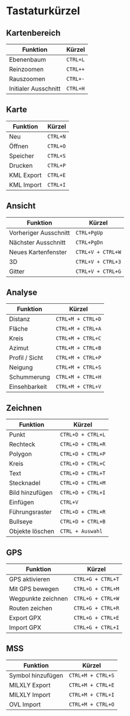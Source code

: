 # Tastaturkürzel

## Kartenbereich
| Funktion              | Kürzel            |
|-----------------------|-------------------|
| Ebenenbaum            | `CTRL+L`          |
| Reinzoomen            | `CTRL++`          |
| Rauszoomen            | `CTRL+-`          |
| Initialer Ausschnitt  |`CTRL+H`           |

## Karte
| Funktion              | Kürzel            |
|-----------------------|-------------------|
| Neu                   | `CTRL+N`          |
| Öffnen                | `CTRL+O`          |
| Speicher              | `CTRL+S`          |
| Drucken               | `CTRL+P`          |
| KML Export            | `CTRL+E`          |
| KML Import            | `CTRL+I`          |

## Ansicht
| Funktion              | Kürzel            |
|-----------------------|-------------------|
| Vorheriger Ausschnitt | `CTRL+PgUp`       |
| Nächster Ausschnitt   | `CTRL+PgDn`       |
| Neues Kartenfenster   | `CTRL+V + CTRL+W` |
| 3D                    | `CTRL+V + CTRL+3` |
| Gitter                | `CTRL+V + CTRL+G` |

## Analyse
| Funktion              | Kürzel            |
|-----------------------|-------------------|
| Distanz               | `CTRL+M + CTRL+D` |
| Fläche                | `CTRL+M + CTRL+A` |
| Kreis                 | `CTRL+M + CTRL+C` |
| Azimut                | `CTRL+M + CTRL+B` |
| Profil / Sicht        | `CTRL+M + CTRL+P` |
| Neigung               | `CTRL+M + CTRL+S` |
| Schummerung           | `CTRL+M + CTRL+H` |
| Einsehbarkeit         | `CTRL+M + CTRL+V` |

## Zeichnen
| Funktion              | Kürzel            |
|-----------------------|-------------------|
| Punkt                 | `CTRL+D + CTRL+L` |
| Rechteck              | `CTRL+D + CTRL+R` |
| Polygon               | `CTRL+D + CTRL+P` |
| Kreis                 | `CTRL+D + CTRL+C` |
| Text                  | `CTRL+D + CTRL+T` |
| Stecknadel            | `CTRL+D + CTRL+M` |
| Bild hinzufügen       | `CTRL+D + CTRL+I` |
| Einfügen              | `CTRL+V`          |
| Führungsraster        | `CTRL+D + CTRL+R` |
| Bullseye              | `CTRL+D + CTRL+B` |
| Objekte löschen       | `CTRL + Auswahl`  |

## GPS
| Funktion              | Kürzel            |
|-----------------------|-------------------|
| GPS aktivieren        | `CTRL+G + CTRL+T` |
| Mit GPS bewegen       | `CTRL+G + CTRL+M` |
| Wegpunkte zeichnen    | `CTRL+G + CTRL+W` |
| Routen zeichen        | `CTRL+G + CTRL+R` |
| Export GPX            | `CTRL+G + CTRL+E` |
| Import GPX            | `CTRL+G + CTRL+I` |

## MSS
| Funktion              | Kürzel            |
|-----------------------|-------------------|
| Symbol hinzufügen     | `CTRL+M + CTRL+S` |
| MILXLY Export         | `CTRL+M + CTRL+E` |
| MILXLY Import         | `CTRL+M + CTRL+I` |
| OVL Import            | `CTRL+M + CTRL+O` |

